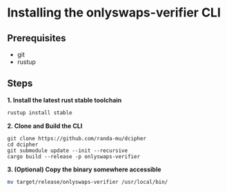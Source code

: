# Installing the onlyswaps-verifier CLI

## Prerequisites
- git 
- rustup

## Steps
**1. Install the latest rust stable toolchain**
```bash
rustup install stable
``` 

**2. Clone and Build the CLI**

```
git clone https://github.com/randa-mu/dcipher
cd dcipher
git submodule update --init --recursive
cargo build --release -p onlyswaps-verifier
```

**3. (Optional) Copy the binary somewhere accessible**
```bash
mv target/release/onlyswaps-verifier /usr/local/bin/
```

